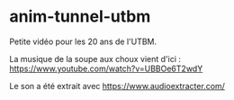 # anim-tunnel-utbm
Petite vidéo pour les 20 ans de l'UTBM.

La musique de la soupe aux choux vient d'ici : https://www.youtube.com/watch?v=UBBOe6T2wdY

Le son a été extrait avec https://www.audioextracter.com/

